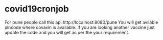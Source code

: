 # covid19cronjob

For pune people call this api http://localhost:8080/pune
You will get avilable pincode where covaxin is available. If you are looking another vaccine just update the code and you will get as per the your requirement.
